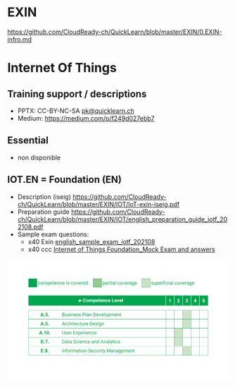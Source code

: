 # EXIN
https://github.com/CloudReady-ch/QuickLearn/blob/master/EXIN/0.EXIN-infro.md

# Internet Of Things
## Training support / descriptions
* PPTX: CC-BY-NC-SA pk@quicklearn.ch 
* Medium: https://medium.com/p/f249d027ebb7

## Essential
* non disponible

## IOT.EN = Foundation (EN)
* Description (iseig) https://github.com/CloudReady-ch/QuickLearn/blob/master/EXIN/IOT/IoT-exin-iseig.pdf
* Preparation guide https://github.com/CloudReady-ch/QuickLearn/blob/master/EXIN/IOT/english_preparation_guide_iotf_202108.pdf
* Sample exam questions: 
  * x40 Exin [english_sample_exam_iotf_202108](https://github.com/CloudReady-ch/QuickLearn/blob/master/EXIN/IOT/english_sample_exam_iotf_202108.pdf)
  * x40 ccc [Internet of Things Foundation_Mock Exam and answers](https://github.com/CloudReady-ch/QuickLearn/blob/master/EXIN/IOT/Internet%20of%20Things%20Foundation_Mock%20Exam%20and%20answers.pdf)

![e-CF](https://github.com/CloudReady-ch/QuickLearn/blob/master/EXIN/IOT/e-CF_mapping_IOTF.png)
